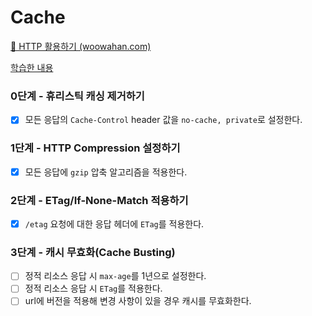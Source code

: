 # Cache

[📖 HTTP 활용하기 (woowahan.com)](https://techcourse.woowahan.com/s/cCM7rQR9/ls/cxmbDHT7)

[학습한 내용](https://forky-freeky-forky.notion.site/Http-Caching-8168e8d7bd504a1c9edca82a92722285)


### 0단계 - 휴리스틱 캐싱 제거하기
- [X] 모든 응답의 `Cache-Control` header 값을 `no-cache, private`로 설정한다.


### 1단계 - HTTP Compression 설정하기
- [X] 모든 응답에 `gzip` 압축 알고리즘을 적용한다.

### 2단계 - ETag/If-None-Match 적용하기
- [X] `/etag` 요청에 대한 응답 헤더에 `ETag`를 적용한다.

### 3단계 - 캐시 무효화(Cache Busting)
- [ ] 정적 리소스 응답 시 `max-age`를 1년으로 설정한다.
- [ ] 정적 리소스 응답 시 `ETag`를 적용한다.
- [ ] url에 버전을 적용해 변경 사항이 있을 경우 캐시를 무효화한다.

